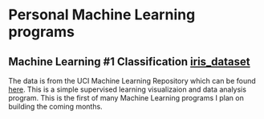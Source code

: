 # Personal Machine Learning programs

## Machine Learning #1 Classification [iris_dataset](../master/iris_dataset.py)

The data is from the UCI Machine Learning Repository which can be found [here](http://archive.ics.uci.edu/ml/datasets/Iris). This is a simple supervised learning visualizaion and data analysis program. This is the first of many Machine Learning programs I plan on building the coming months. 

